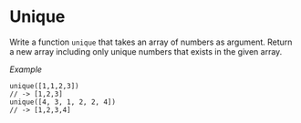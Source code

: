 # Unique

Write a function `unique` that takes an array of numbers as argument. Return a new array including only unique numbers that exists in the given array.

*Example*
```
unique([1,1,2,3])
// -> [1,2,3]
unique([4, 3, 1, 2, 2, 4])
// -> [1,2,3,4]
```
